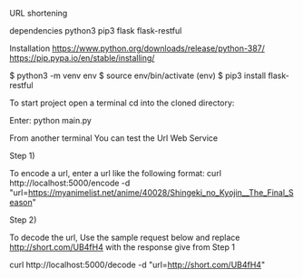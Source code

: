 URL shortening

dependencies
python3
pip3
flask
flask-restful

Installation
https://www.python.org/downloads/release/python-387/
https://pip.pypa.io/en/stable/installing/


$ python3 -m venv env
$ source env/bin/activate
(env) $ pip3 install flask-restful

To start project
open a terminal
cd into the cloned directory:

Enter:
python main.py

From another terminal You can test the Url Web Service

Step 1) 

To encode a url, enter a url like the following format:
curl http://localhost:5000/encode -d "url=https://myanimelist.net/anime/40028/Shingeki_no_Kyojin__The_Final_Season"

Step 2)

To decode the url, Use the sample request below and replace http://short.com/UB4fH4 with the response give from Step 1


curl http://localhost:5000/decode -d "url=http://short.com/UB4fH4"

